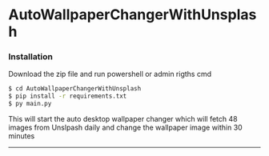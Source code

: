 # AutoWallpaperChangerWithUnsplash

### Installation

Download the zip file and run powershell or admin rigths cmd 

```sh
$ cd AutoWallpaperChangerWithUnsplash
$ pip install -r requirements.txt
$ py main.py
```
This will start the auto desktop wallpaper changer which will fetch 48 images from Unslpash daily and change the wallpaper image within 30 minutes

---
